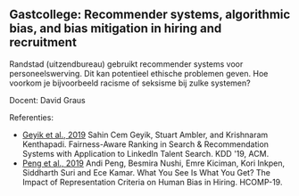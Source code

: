 ## Gastcollege: Recommender systems, algorithmic bias, and bias mitigation in hiring and recruitment

Randstad (uitzendbureau) gebruikt recommender systems voor personeelswerving. Dit kan potentieel ethische problemen geven. Hoe voorkom je bijvoorbeeld racisme of seksisme bij zulke systemen?

Docent: David Graus

Referenties:

- [Geyik et al., 2019](https://arxiv.org/pdf/1905.01989.pdf) Sahin Cem Geyik, Stuart Ambler, and Krishnaram Kenthapadi. Fairness-Aware Ranking in Search & Recommendation Systems with Application to LinkedIn Talent Search. KDD '19, ACM.
- [Peng et al., 2019](https://arxiv.org/pdf/1909.03567.pdf) Andi Peng, Besmira Nushi, Emre Kiciman, Kori Inkpen, Siddharth Suri and Ece Kamar. What You See Is What You Get? The Impact of Representation Criteria on Human Bias in Hiring. HCOMP-19.
